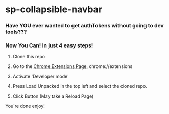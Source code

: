 # sp-collapsible-navbar

### Have YOU ever wanted to get authTokens without going to dev tools???

### Now You Can! In just 4 easy steps!

1. Clone this repo

2. Go to the [Chrome Extensions Page](chrome://extensions), chrome://extensions

3. Activate 'Developer mode'

4. Press Load Unpacked in the top left and select the cloned repo.

5. Click Button (May take a Reload Page)

You're done enjoy!